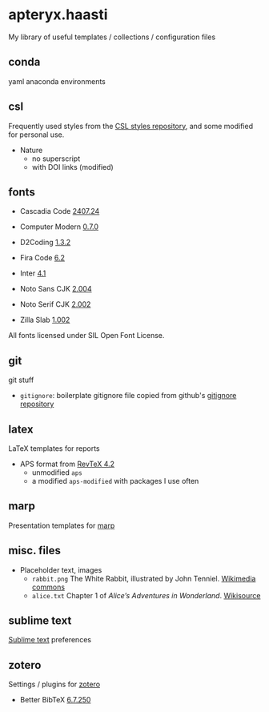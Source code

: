 # apteryx.haasti

My library of useful templates / collections / configuration files


## conda

yaml anaconda environments

## csl

Frequently used styles from the [CSL styles repository](https://github.com/citation-style-language/styles), and some modified for personal use.

- Nature
    - no superscript
    - with DOI links (modified)


## fonts 

- Cascadia Code [2407.24](https://github.com/microsoft/cascadia-code/releases/tag/v2407.24)

- Computer Modern [0.7.0](https://sourceforge.net/projects/cm-unicode/)

- D2Coding [1.3.2](https://github.com/naver/d2codingfont/releases/tag/VER1.3.2)

- Fira Code [6.2](https://github.com/tonsky/FiraCode/releases/tag/6.2)

- Inter [4.1](https://github.com/rsms/inter/releases/tag/v4.1)

- Noto Sans CJK [2.004](https://github.com/notofonts/noto-cjk/releases/tag/Sans2.004)

- Noto Serif CJK [2.002](https://github.com/notofonts/noto-cjk/releases/tag/Serif2.002)

- Zilla Slab [1.002](https://github.com/mozilla/zilla-slab/releases/tag/v1.002)

All fonts licensed under SIL Open Font License.


## git

git stuff

- `gitignore`: boilerplate gitignore file copied from github's [gitignore repository](https://github.com/github/gitignore)


## latex

LaTeX templates for reports

- APS format from [RevTeX 4.2](https://journals.aps.org/revtex)
    - unmodified `aps`
    - a modified `aps-modified` with packages I use often


## marp

Presentation templates for [marp](https://marp.app/)


## misc. files

- Placeholder text, images
    - `rabbit.png` The White Rabbit, illustrated by John Tenniel. [Wikimedia commons](https://commons.wikimedia.org/wiki/File:Alice-white-rabbit.jpg.)
    - `alice.txt` Chapter 1 of *Alice’s Adventures in Wonderland*. [Wikisource](https://en.wikisource.org/wiki/Alice%27s_Adventures_in_Wonderland_(1866)/Chapter_1)



## sublime text

[Sublime text](https://www.sublimetext.com/) preferences


## zotero

Settings / plugins for [zotero](https://www.zotero.org/)

- Better BibTeX [6.7.250](https://retorque.re/zotero-better-bibtex/)





